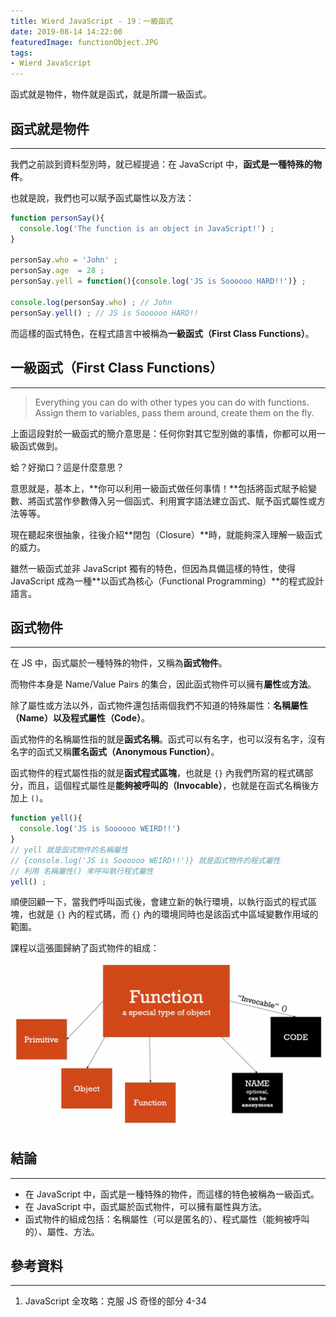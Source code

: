 ```yaml
---
title: Wierd JavaScript - 19：一級函式
date: 2019-08-14 14:22:00
featuredImage: functionObject.JPG
tags:
- Wierd JavaScript
---
```


函式就是物件，物件就是函式，就是所謂一級函式。

<!-- more -->

## 函式就是物件
---

我們之前談到資料型別時，就已經提過：在 JavaScript 中，**函式是一種特殊的物件**。

也就是說，我們也可以賦予函式屬性以及方法：

```javascript
function personSay(){
  console.log('The function is an object in JavaScript!') ;
}

personSay.who = 'John' ;
personSay.age  = 28 ;
personSay.yell = function(){console.log('JS is Soooooo HARD!!')} ;

console.log(personSay.who) ; // John
personSay.yell() ; // JS is Soooooo HARD!!
```

而這樣的函式特色，在程式語言中被稱為**一級函式（First Class Functions）**。



## 一級函式（First Class Functions）
---


> Everything you can do with other types you can do with functions.
> Assign them to variables, pass them around, create them on the fly.

上面這段對於一級函式的簡介意思是：任何你對其它型別做的事情，你都可以用一級函式做到。

蛤？好拗口？這是什麼意思？

意思就是，基本上，**你可以利用一級函式做任何事情！**包括將函式賦予給變數、將函式當作參數傳入另一個函式、利用實字語法建立函式、賦予函式屬性或方法等等。

現在聽起來很抽象，往後介紹**閉包（Closure）**時，就能夠深入理解一級函式的威力。

雖然一級函式並非 JavaScript 獨有的特色，但因為具備這樣的特性，使得 JavaScript 成為一種**以函式為核心（Functional Programming）**的程式設計語言。



## 函式物件
---

在 JS 中，函式屬於一種特殊的物件，又稱為**函式物件**。

而物件本身是 Name/Value Pairs 的集合，因此函式物件可以擁有**屬性**或**方法**。

除了屬性或方法以外，函式物件還包括兩個我們不知道的特殊屬性：**名稱屬性（Name）**以及**程式屬性（Code）**。

函式物件的名稱屬性指的就是**函式名稱**。函式可以有名字，也可以沒有名字，沒有名字的函式又稱**匿名函式（Anonymous Function）**。

函式物件的程式屬性指的就是**函式程式區塊**，也就是 `{}` 內我們所寫的程式碼部分，而且，這個程式屬性是**能夠被呼叫的（Invocable）**，也就是在函式名稱後方加上 `()`。

```javascript
function yell(){
  console.log('JS is Soooooo WEIRD!!')
}
// yell 就是函式物件的名稱屬性
// {console.log('JS is Soooooo WEIRD!!')} 就是函式物件的程式屬性
// 利用 名稱屬性() 來呼叫執行程式屬性
yell() ; 
```

順便回顧一下，當我們呼叫函式後，會建立新的執行環境，以執行函式的程式區塊，也就是 `{}` 內的程式碼，而 `{}` 內的環境同時也是該函式中區域變數作用域的範圍。

課程以這張圖歸納了函式物件的組成：

![函式物件的構成：名稱屬性、程式屬性、屬性、方法（圖片源自參考資料 1.）](./functionObject.JPG)



## 結論
---
* 在 JavaScript 中，函式是一種特殊的物件，而這樣的特色被稱為一級函式。
* 在 JavaScript 中，函式屬於函式物件，可以擁有屬性與方法。
* 函式物件的組成包括：名稱屬性（可以是匿名的）、程式屬性（能夠被呼叫的）、屬性、方法。

## 參考資料
---
1. JavaScript 全攻略：克服 JS 奇怪的部分 4-34
